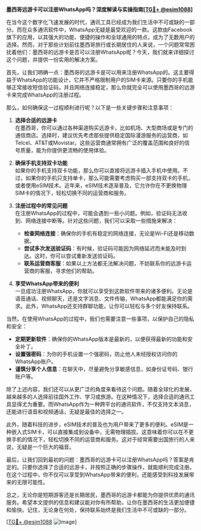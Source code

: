 **墨西哥远游卡可以注册WhatsApp吗？深度解读与实操指南[[TG💪+ @esim1088](https://t.me/s/esim1088)]**

在当今这个数字化飞速发展的时代，通讯工具已经成为我们生活中不可或缺的一部分。而在众多通讯软件中，WhatsApp无疑是最受欢迎的一款。这款由Facebook旗下的应用，以其强大的功能、便捷的操作和全球通用的特点，成为了无数用户的选择。然而，对于那些计划前往墨西哥旅行或长期居住的人来说，一个问题常常困扰着他们：墨西哥的远游卡是否可以注册WhatsApp呢？今天，我们就来详细探讨这个问题，并提供一份实用的解决方案。

首先，让我们明确一点：墨西哥的远游卡是可以用来注册WhatsApp的。这主要得益于WhatsApp的功能设计，它并不严格限制用户的SIM卡来源。只要你的手机能够正常接收短信验证码，并且网络连接稳定，那么你就完全可以使用墨西哥的远游卡来完成WhatsApp的注册过程。

那么，如何确保这一过程顺利进行呢？以下是一些关键步骤和注意事项：

1. **选择合适的远游卡**  
   在墨西哥，你可以通过各种渠道购买远游卡，比如机场、大型商场或是专门的通信商店。选择时，建议优先考虑那些提供稳定国际漫游服务的运营商，如Telcel、AT&T或Movistar。这些运营商通常拥有广泛的覆盖范围和良好的信号质量，能为你提供更流畅的使用体验。

2. **确保手机支持双卡功能**  
   如果你的手机支持双卡功能，那么你可以直接将远游卡插入手机中使用。不过，如果你的手机只支持单卡，那么可能需要考虑购买一部支持双卡的手机，或者使用eSIM技术。近年来，eSIM技术逐渐普及，它允许你在不更换物理SIM卡的情况下，轻松切换不同的运营商和服务。

3. **注册过程中的常见问题**  
   在注册WhatsApp的过程中，可能会遇到一些小问题。例如，验证码无法收到、网络连接中断等。针对这些问题，我们可以采取一些措施来解决：
   - **检查网络连接**：确保你的手机有稳定的网络连接，无论是Wi-Fi还是移动数据。
   - **尝试多次发送验证码**：有时候，验证码可能因为网络延迟而未能及时到达。这时，你可以尝试重新发送验证码。
   - **联系运营商客服**：如果以上方法都无法解决问题，不妨联系你的远游卡运营商的客服，寻求他们的帮助。

4. **享受WhatsApp带来的便利**  
   一旦成功注册WhatsApp，你就可以享受到这款软件带来的诸多便利。无论是语音通话、视频聊天，还是文字消息、文件传输，WhatsApp都能满足你的需求。此外，WhatsApp还支持群聊功能，让你可以轻松与多个好友保持联系。

当然，在使用WhatsApp的过程中，我们也需要注意一些事项，以保护自己的隐私和安全：
- **定期更新软件**：确保你的WhatsApp版本是最新的，以便获得最新的功能和安全补丁。
- **设置强密码**：为你的手机设置一个强密码，防止他人未经授权访问你的WhatsApp账户。
- **谨慎分享个人信息**：在聊天中，尽量避免分享敏感信息，如身份证号码、银行账户等。

除了上述内容，我们还可以从更广泛的角度来看待这个问题。随着全球化的发展，越来越多的人选择前往国外工作、学习或旅游。在这种情况下，选择合适的通讯工具显得尤为重要。而WhatsApp作为一种跨平台的通讯软件，不仅支持文本消息，还能进行语音和视频通话，无疑是最佳的选择之一。

此外，随着科技的进步，eSIM技术的普及也为用户带来了更多的便利。eSIM是一种嵌入式SIM卡，可以直接集成到设备中，无需物理插拔。这意味着你可以在不更换手机的情况下，轻松切换不同的运营商和服务。这对于经常需要出国旅行的人来说，无疑是一个巨大的福音。

最后，让我们回到最初的问题：墨西哥的远游卡可以注册WhatsApp吗？答案是肯定的。只要你选择了合适的远游卡，并按照正确的步骤操作，就能顺利完成注册。在这个过程中，你不仅可以享受到WhatsApp带来的便利，还能感受到科技发展带来的无限可能性。

总之，无论你是短期游客还是长期居民，墨西哥的远游卡都能为你提供优质的通讯服务。希望本文提供的信息和建议能对你有所帮助，让你在墨西哥的生活更加便捷和愉快。记住，无论身在何处，保持联系始终是我们生活中不可或缺的一部分。

[[TG💪+ @esim1088](https://t.me/s/esim1088) ![Image](https://i.postimg.cc/4NQfJmqS/Snipaste-2025-05-13-00-14-12.png)]